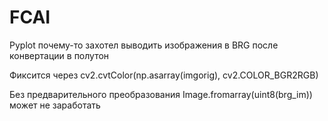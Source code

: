 # FCAI
Pyplot почему-то захотел выводить изображения в BRG после конвертации в полутон

Фиксится через cv2.cvtColor(np.asarray(imgorig), cv2.COLOR_BGR2RGB)

Без предварительного преобразования Image.fromarray(uint8(brg_im)) может не заработать
